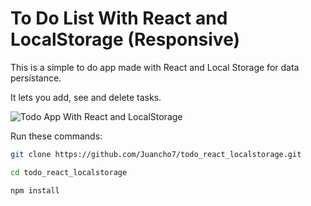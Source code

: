 # To Do List With React and LocalStorage (Responsive)

This is a simple to do app made with React and Local Storage for data persistance.

It lets you add, see and delete tasks.

![Todo App With React and LocalStorage]('./docs/screenshot.PNG')

Run these commands:

```bash
git clone https://github.com/Juancho7/todo_react_localstorage.git

cd todo_react_localstorage

npm install
```
